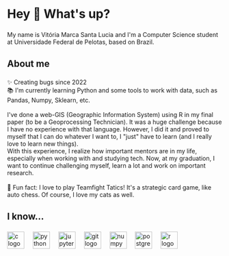 <h1 align="left">Hey 👋 What's up?</h1>

###

<p align="left">My name is Vitória Marca Santa Lucia and I'm a Computer Science student at Universidade Federal de Pelotas, based on Brazil.</p>

###

<h2 align="left">About me</h2>

###

<p align="left">✨ Creating bugs since 2022<br>📚 I'm currently learning Python and some tools to work with data, such as Pandas, Numpy, Sklearn, etc. <br><br>I've done a web-GIS (Geographic Information System) using R in my final paper (to be a Geoprocessing Technician). It was a huge challenge because I have no experience with that language. However, I did it and proved to myself that I can do whatever I want to, I "just" have to learn (and I really love to learn new things). <br>With this experience, I realize how important mentors are in my life, especially when working with and studying tech. Now, at my graduation, I want to continue challenging myself, learn a lot and work on important research.<br><br>🎲 Fun fact: I love to play Teamfight Tatics! It's a strategic card game, like auto chess. Of course, I love my cats as well.</p>

###

<h2 align="left">I know...</h2>

###

<div align="left">
  <img src="https://cdn.jsdelivr.net/gh/devicons/devicon/icons/c/c-original.svg" height="40" alt="c logo"  />
  <img width="12" />
  <img src="https://cdn.jsdelivr.net/gh/devicons/devicon/icons/python/python-original.svg" height="40" alt="python logo"  />
  <img width="12" />
  <img src="https://cdn.jsdelivr.net/gh/devicons/devicon/icons/jupyter/jupyter-original.svg" height="40" alt="jupyter logo"  />
  <img width="12" />
  <img src="https://cdn.jsdelivr.net/gh/devicons/devicon/icons/git/git-original.svg" height="40" alt="git logo"  />
  <img width="12" />
  <img src="https://cdn.jsdelivr.net/gh/devicons/devicon/icons/numpy/numpy-original.svg" height="40" alt="numpy logo"  />
  <img width="12" />
  <img src="https://cdn.jsdelivr.net/gh/devicons/devicon/icons/postgresql/postgresql-original.svg" height="40" alt="postgresql logo"  />
  <img width="12" />
  <img src="https://cdn.jsdelivr.net/gh/devicons/devicon/icons/r/r-original.svg" height="40" alt="r logo"  />
</div>

###
